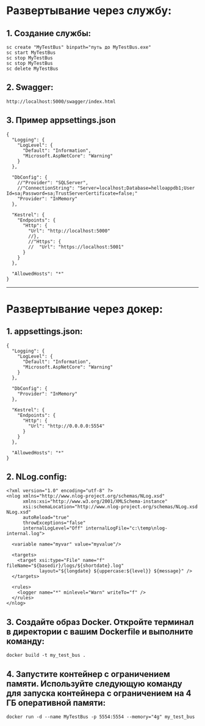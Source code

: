 ﻿# Развертывание через службу:

## 1. Создание службы: 
    sc create "MyTestBus" binpath="путь до MyTestBus.exe"
    sc start MyTestBus
    sc stop MyTestBus
    sc stop MyTestBus
    sc delete MyTestBus

## 2. Swagger: 
	http://localhost:5000/swagger/index.html

## 3. Пример appsettings.json
```
{
  "Logging": {
    "LogLevel": {
      "Default": "Information",
      "Microsoft.AspNetCore": "Warning"
    }
  },

  "DbConfig": {
    //"Provider": "SQLServer",
    //"ConnectionString": "Server=localhost;Database=helloappdb1;User Id=sa;Password=sa;TrustServerCertificate=false;"
    "Provider": "InMemory"
  },

  "Kestrel": {
    "Endpoints": {
      "Http": {
        "Url": "http://localhost:5000"
        //},
        //"Https": {
        //  "Url": "https://localhost:5001"
      }
    }
  },

  "AllowedHosts": "*"
}
```
---

# Развертывание через докер:

## 1. appsettings.json:
```
{
  "Logging": {
    "LogLevel": {
      "Default": "Information",
      "Microsoft.AspNetCore": "Warning"
    }
  },

  "DbConfig": {
    "Provider": "InMemory"
  },

  "Kestrel": {
    "Endpoints": {
      "Http": {
        "Url": "http://0.0.0.0:5554"
      }
    }
  },

  "AllowedHosts": "*"
}
```

## 2. NLog.config:
```
<?xml version="1.0" encoding="utf-8" ?>
<nlog xmlns="http://www.nlog-project.org/schemas/NLog.xsd"
      xmlns:xsi="http://www.w3.org/2001/XMLSchema-instance"
      xsi:schemaLocation="http://www.nlog-project.org/schemas/NLog.xsd NLog.xsd"
      autoReload="true"
      throwExceptions="false"
      internalLogLevel="Off" internalLogFile="c:\temp\nlog-internal.log">

  <variable name="myvar" value="myvalue"/>

  <targets>
    <target xsi:type="File" name="f" fileName="${basedir}/logs/${shortdate}.log"
            layout="${longdate} ${uppercase:${level}} ${message}" />
  </targets>

  <rules>
    <logger name="*" minlevel="Warn" writeTo="f" />
  </rules>
</nlog>
```

## 3. Создайте образ Docker. Откройте терминал в директории с вашим Dockerfile и выполните команду:
	docker build -t my_test_bus .

## 4. Запустите контейнер с ограничением памяти. Используйте следующую команду для запуска контейнера с ограничением на 4 ГБ оперативной памяти:
	docker run -d --name MyTestBus -p 5554:5554 --memory="4g" my_test_bus